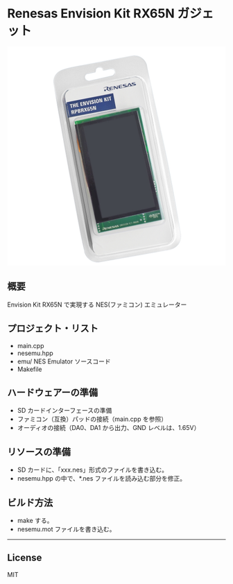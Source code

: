 Renesas Envision Kit RX65N ガジェット
=========
![R5F564ML](../RTK5RX65N.jpg)

## 概要
Envision Kit RX65N で実現する NES(ファミコン) エミュレーター
   
## プロジェクト・リスト
 - main.cpp
 - nesemu.hpp
 - emu/ NES Emulator ソースコード
 - Makefile
   
## ハードウェアーの準備
 - SD カードインターフェースの準備
 - ファミコン（互換）パッドの接続（main.cpp を参照）
 - オーディオの接続（DA0、DA1 から出力、GND レベルは、1.65V）
   
## リソースの準備
 - SD カードに、「xxx.nes」形式のファイルを書き込む。
 - nesemu.hpp の中で、*.nes ファイルを読み込む部分を修正。
   
## ビルド方法
 - make する。
 - nesemu.mot ファイルを書き込む。
   
-----
   
License
----

MIT
